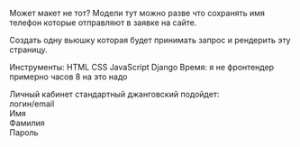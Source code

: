 Может макет не тот? Модели тут можно разве что сохранять имя  
телефон которые отправляют в заявке на сайте.

Создать одну вьюшку которая будет принимать запрос и рендерить эту страницу.

Инструменты: HTML CSS JavaScript Django
Время: я не фронтендер примерно часов 8 на это надо

Личный кабинет стандартный джанговский подойдет:  
логин/email  
Имя  
Фамилия  
Пароль  